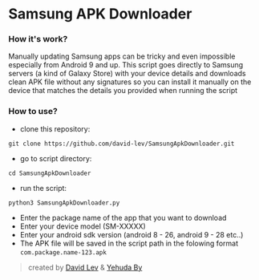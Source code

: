# Samsung APK Downloader

### How it's work?
Manually updating Samsung apps can be tricky and even impossible especially from Android 9 and up.
This script goes directly to Samsung servers (a kind of Galaxy Store) with your device details and downloads clean APK file without any signatures so you can install it manually on the device that matches the details you provided when running the script

### How to use?
- clone this repository:
```
git clone https://github.com/david-lev/SamsungApkDownloader.git
```
- go to script directory:
```
cd SamsungApkDownloader
```
- run the script:
```
python3 SamsungApkDownloader.py
```
- Enter the package name of the app that you want to download
- Enter your device model (SM-XXXXX)
- Enter your android sdk version (android 8 - 26, android 9 - 28 etc..)
- The APK file will be saved in the script path in the folowing format ``com.package.name-123.apk``

> created by [David Lev](https://linktr.ee/davidlev) & [Yehuda By](https://t.me/m100achuzbots)
